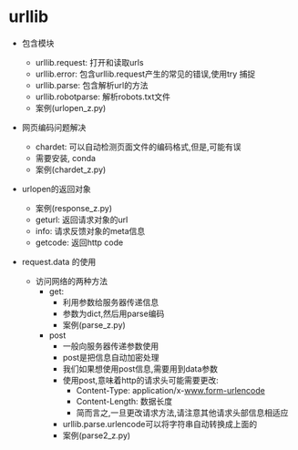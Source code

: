 # urllib
- 包含模块
	- urllib.request: 打开和读取urls
	- urllib.error: 包含urllib.request产生的常见的错误,使用try 捕捉
	- urllib.parse: 包含解析url的方法
	- urllib.robotparse: 解析robots.txt文件
	- 案例(urlopen_z.py)

- 网页编码问题解决
	- chardet: 可以自动检测页面文件的编码格式,但是,可能有误
	- 需要安装, conda
	- 案例(chardet_z.py)

- urlopen的返回对象
	- 案例(response_z.py)
	- geturl: 返回请求对象的url
	- info: 请求反馈对象的meta信息
	- getcode: 返回http code

- request.data 的使用
	- 访问网络的两种方法
		- get: 
			- 利用参数给服务器传递信息
			- 参数为dict,然后用parse编码
			- 案例(parse_z.py)
		- post
			- 一般向服务器传递参数使用
			- post是把信息自动加密处理
			- 我们如果想使用post信息,需要用到data参数
			- 使用post,意味着http的请求头可能需要更改:
				- Content-Type: application/x-www.form-urlencode
				- Content-Length: 数据长度
				- 简而言之,一旦更改请求方法,请注意其他请求头部信息相适应
			- urllib.parse.urlencode可以将字符串自动转换成上面的
			- 案例(parse2_z.py)